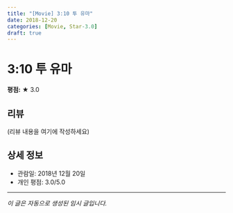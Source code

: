 ```yaml
---
title: "[Movie] 3:10 투 유마"
date: 2018-12-20
categories: [Movie, Star-3.0]
draft: true
---
```


# 3:10 투 유마

**평점:** ★ 3.0

## 리뷰

(리뷰 내용을 여기에 작성하세요)

## 상세 정보

- 관람일: 2018년 12월 20일
- 개인 평점: 3.0/5.0

---

*이 글은 자동으로 생성된 임시 글입니다.*
